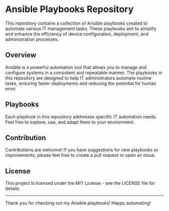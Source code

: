 # Ansible Playbooks Repository

This repository contains a collection of Ansible playbooks created to automate various IT management tasks. These playbooks aim to simplify and enhance the efficiency of device configuration, deployment, and administration processes.

## Overview

Ansible is a powerful automation tool that allows you to manage and configure systems in a consistent and repeatable manner. The playbooks in this repository are designed to help IT administrators automate routine tasks, ensuring faster deployments and reducing the potential for human error.

## Playbooks

Each playbook in this repository addresses specific IT automation needs. Feel free to explore, use, and adapt them to your environment.

## Contribution

Contributions are welcome! If you have suggestions for new playbooks or improvements, please feel free to create a pull request or open an issue.

## License

This project is licensed under the MIT License - see the LICENSE file for details.

---

Thank you for checking out my Ansible playbooks! Happy automating!
